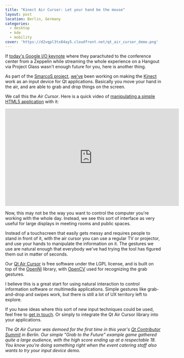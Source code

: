```yaml
---
title: "Kinect Air Cursor: Let your hand be the mouse"
layout: post
location: Berlin, Germany
categories:
  - desktop
  - kde
  - mobility
cover: 'https://d2vqpl3tx84ay5.cloudfront.net/qt_air_cursor_demo.png'
---
```

If [today's Google I/O keynote](http://arstechnica.com/gadgets/2012/06/googlers-skydive-wearing-google-glasses-broadcast-jump-live-to-google/) where they parachuted to the conference center from a Zeppelin while streaming the whole experience on a Hangout via Project Glass wasn't enough future for you, here is another thing.

As part of the [SmarcoS project](http://smarcos-project.eu/), [we've](http://nemein.com/) been working on making the [Kinect](http://en.wikipedia.org/wiki/Kinect) work as an input device for Qt applications. Basically you move your hand in the air, and are able to grab and drop things on the screen.

We call this the _Air Cursor_. Here is a quick video of [manipulating a simple HTML5 application](http://youtu.be/dxkpSzl-SLg) with it:

<iframe width="560" height="315" src="https://www.youtube.com/embed/dxkpSzl-SLg" frameborder="0" allowfullscreen></iframe>

Now, this may not be the way you want to control the computer you're working with the whole day. Instead, we see this sort of interface as very useful for large displays in meeting rooms and public spaces.

Instead of a touchscreen that easily gets messy and requires people to stand in front of it, with the air cursor you can use a regular TV or projector, and use your hands to manipulate the information on it. The gestures we use are natural enough that everybody we've had trying the tool has figured them out in matter of seconds.

Our [Qt Air Cursor](https://github.com/nemein/Qt_AirCursor) is free software under the LGPL license, and is built on top of the [OpenNI](http://www.openni.org/) library, with [OpenCV](http://opencv.willowgarage.com/wiki/) used for recognizing the grab gestures.

I believe this is a great start for using natural interaction to control information software or multimedia applications. Simple gestures like grab-and-drop and swipes work, but there is still a lot of UX territory left to explore.

If you have ideas where this sort of new input techniques could be used, feel free to [get in touch](http://nemein.com/en/company/). Or simply to integrate the Qt Air Cursor library into your applications.

_The Qt Air Cursor was demoed for the first time in this year's [Qt Contributor Summit](http://qt-project.org/groups/qt-contributors-summit-2012/wiki) in Berlin. Our simple "Grab to the Future" example game gathered quite a large audience, with the high score ending up at a respectable 18. You know you're doing something right when the event catering staff also wants to try your input device demo._
